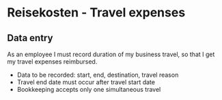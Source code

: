# Reisekosten - Travel expenses

## Data entry

As an employee I must record duration of my business travel,
so that I get my travel expenses reimbursed.

* Data to be recorded: start, end, destination, travel reason
* Travel end date must occur after travel start date
* Bookkeeping accepts only one simultaneous travel

